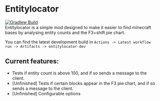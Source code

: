# Entitylocator
[![Gradlew Build](https://github.com/circularsprojects/entitylocator/actions/workflows/gradle.yml/badge.svg)](https://github.com/circularsprojects/entitylocator/actions/workflows/gradle.yml)\
Entitylocator is a simple mod designed to make it easier to find minecraft bases by analysing entity counts and the F3+shift pie chart.

You can find the latest development build in `Actions -> Latest workflow run -> Artifacts -> entitylocator-dev`
## Current features:
- Tests if entity count is above 100, and if so sends a message to the client.
- [Unfinished] Tests if certain blocks appear in the F3 pie chart, and if so sends a message to the client.
- [Unfinished] Configurable options
